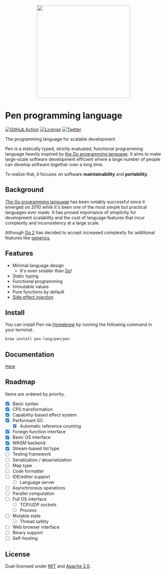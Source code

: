 <p align="center"><img width="300px" src="https://pen-lang.org/favicon.svg" /></p>

# Pen programming language

[![GitHub Action](https://img.shields.io/github/workflow/status/pen-lang/pen/test?style=flat-square)](https://github.com/pen-lang/pen/actions)
[![License](https://img.shields.io/badge/license-MIT%20%2B%20Apache%202.0-yellow?style=flat-square)](LICENSE.md)
[![Twitter](https://img.shields.io/badge/twitter-%40pen__language-blue?style=flat-square)](https://twitter.com/pen_language)

The programming language for scalable development

Pen is a statically typed, strictly evaluated, functional programming language heavily inspired by [the Go programming language][go]. It aims to make large-scale software development efficient where a large number of people can develop software together over a long time.

To realize that, it focuses on software **maintainability** and **portability**.

## Background

[The Go programming language][go] has been notably successful since it emerged on 2010 while it's been one of the most simple but practical languages ever made. It has proved importance of simplicity for development scalability and the cost of language features that incur complexity and inconsistency at a large scale.

Although [Go 2](https://go.dev/blog/go2-here-we-come) has decided to accept increased complexity for additional features like [generics](https://github.com/golang/go/issues/43651),

## Features

- Minimal language design
  - It's even smaller than [Go][go]!
- Static typing
- Functional programming
- Immutable values
- Pure functions by default
- [Side effect injection](https://pen-lang.org/advanced-features/system-injection.html)

## Install

You can install Pen via [Homebrew](https://brew.sh/) by running the following command in your terminal.

```sh
brew install pen-lang/pen/pen
```

## Documentation

[Here](https://pen-lang.org)

## Roadmap

Items are ordered by priority.

- [x] Basic syntax
- [x] CPS transformation
- [x] Capability-based effect system
- [x] Performant GC
  - [x] Automatic reference counting
- [x] Foreign function interface
- [x] Basic OS interface
- [x] WASM backend
- [x] Stream-based list type
- [ ] Testing framework
- [ ] Serialization / deserialization
- [ ] Map type
- [ ] Code formatter
- [ ] IDE/editor support
  - [ ] Language server
- [ ] Asynchronous operations
- [ ] Parallel computation
- [ ] Full OS interface
  - [ ] TCP/UDP sockets
  - [ ] Process
- [ ] Mutable state
  - [ ] Thread safety
- [ ] Web browser interface
- [ ] Binary support
- [ ] Self-hosting

## License

Dual-licensed under [MIT](LICENSE-MIT) and [Apache 2.0](LICENSE-APACHE).

[go]: https://github.com/golang/go
